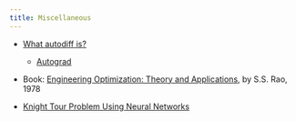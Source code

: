 ```yaml
---
title: Miscellaneous
---
```


* [What autodiff is?](https://www.cs.toronto.edu/~rgrosse/courses/csc421_2019/readings/L06%20Automatic%20Differentiation.pdf)
    - [Autograd](https://github.com/HIPS/autograd/tree/master)

* Book: [Engineering Optimization: Theory and Applications](https://www.biblio.com/book/engineering-optimization-theory-applications-rao-ss/d/861517300), by S.S. Rao, 1978

* [ Knight Tour Problem Using Neural Networks](https://github.com/NiloofarShahbaz/knight-tour-neural-network)